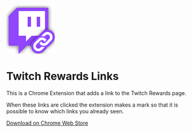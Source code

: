 ![Logo](logo.png)
# Twitch Rewards Links
This is a Chrome Extension that adds a link to the Twitch Rewards page.

When these links are clicked the extension makes a mark so that it is possible to know which links you already seen.

[Download on Chrome Web Store](https://chrome.google.com/webstore/detail/twitch-rewards-links/acolpfebjhapfflnpilmbfknbblchnom)
